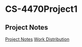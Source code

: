 # CS-4470Project1

## Project Notes

[Project Notes](https://iowa-my.sharepoint.com/:w:/r/personal/drasmith_uiowa_edu/Documents/Project%201%20Notes.docx?d=w57382d0f5b004c81a66f6fcf16244a21&csf=1&web=1&e=j3Q9Bn)
[Work Distribution](https://iowa-my.sharepoint.com/:x:/r/personal/drasmith_uiowa_edu/Documents/Work%20Distribution%20Sheet.xlsx?d=w60181e42be54479e9dde74a29ca7e4c6&csf=1&web=1&e=pbpWEq)
